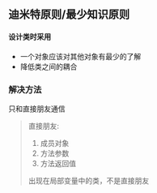 ## 迪米特原则/最少知识原则

#### 设计类时采用

- 一个对象应该对其他对象有最少的了解
- 降低类之间的耦合

### 解决方法

只和直接朋友通信

> 直接朋友:
> 
> 1. 成员对象
> 2. 方法参数
> 3. 方法返回值
> 
> 出现在局部变量中的类，不是直接朋友
